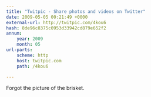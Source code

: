 ```yaml
---
title: "Twitpic - Share photos and videos on Twitter"
date: 2009-05-05 00:21:49 +0000
external-url: http://twitpic.com/4kou6
hash: 8de96c8375c0953d33942cd879e652f2
annum:
    year: 2009
    month: 05
url-parts:
    scheme: http
    host: twitpic.com
    path: /4kou6

---
```


Forgot the picture of the brisket.  

